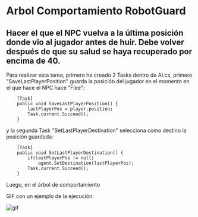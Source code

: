 # Arbol Comportamiento RobotGuard
## Hacer el que el NPC vuelva a la última posición donde vio al jugador antes de huir. Debe volver después de que su salud se haya recuperado por encima de 40.

Para realizar esta tarea, primero he creado 2 Tasks dentro de AI.cs, primero "SaveLastPlayerPosition" guarda la posición del jugador en el momento en el que hace el NPC hace "Flee":

```
    [Task]
    public void SaveLastPlayerPosition() {
        lastPlayerPos = player.position;
        Task.current.Succeed();
    }
```

y la segunda Task "SetLastPlayerDestination" selecciona como destino la posición guardada:

```
    [Task]
    public void SetLastPlayerDestination() {
        if(lastPlayerPos != null)
            agent.SetDestination(lastPlayerPos);
        Task.current.Succeed();
    }
```

Luego, en el árbol de comportamiento 





GIF con un ejemplo de la ejecución:

![gif](./GIF/obstaculos.gif)
